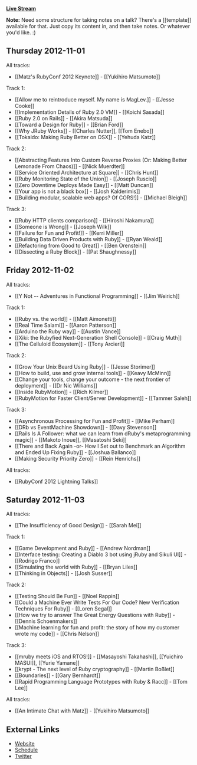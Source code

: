 **[Live Stream](http://www.justin.tv/confreaks#/w/4092827808)**

**Note:** Need some structure for taking notes on a talk?  There's a [[template]] available for that.  Just copy its content in, and then take notes.  Or whatever you'd like.  :)

## Thursday 2012-11-01

All tracks:

* [[Matz's RubyConf 2012 Keynote]] - [[Yukihiro Matsumoto]]

Track 1:

* [[Allow me to reintroduce myself. My name is MagLev.]] - [[Jesse Cooke]]
* [[Implementation Details of Ruby 2.0 VM]] - [[Koichi Sasada]]
* [[Ruby 2.0 on Rails]] - [[Akira Matsuda]]
* [[Toward a Design for Ruby]] - [[Brian Ford]]
* [[Why JRuby Works]] - [[Charles Nutter]], [[Tom Enebo]]
* [[Tokaido: Making Ruby Better on OSX]] - [[Yehuda Katz]]

Track 2:

* [[Abstracting Features Into Custom Reverse Proxies (Or: Making Better Lemonade From Chaos)]] - [[Nick Muerdter]]
* [[Service Oriented Architecture at Square]] - [[Chris Hunt]]
* [[Ruby Monitoring State of the Union]] - [[Joseph Ruscio]]
* [[Zero Downtime Deploys Made Easy]] - [[Matt Duncan]]
* [[Your app is not a black box]] - [[Josh Kalderimis]]
* [[Building modular, scalable web apps? Of CORS!]] - [[Michael Bleigh]]

Track 3:

* [[Ruby HTTP clients comparison]] - [[Hiroshi Nakamura]]
* [[Someone is Wrong]] - [[Joseph Wilk]]
* [[Failure for Fun and Profit!]] - [[Kerri Miller]]
* [[Building Data Driven Products with Ruby]] - [[Ryan Weald]]
* [[Refactoring from Good to Great]] - [[Ben Orenstein]]
* [[Dissecting a Ruby Block]] - [[Pat Shaughnessy]]

## Friday 2012-11-02

All tracks:

* [[Y Not -- Adventures in Functional Programming]] - [[Jim Weirich]]

Track 1:

* [[Ruby vs. the world]] - [[Matt Aimonetti]]
* [[Real Time Salami]] - [[Aaron Patterson]]
* [[Arduino the Ruby way]] - [[Austin Vance]]
* [[Xiki: the Rubyfied Next-Generation Shell Console]] - [[Craig Muth]]
* [[The Celluloid Ecosystem]] - [[Tony Arcieri]]

Track 2:

* [[Grow Your Unix Beard Using Ruby]] - [[Jesse Storimer]]
* [[How to build, use and grow internal tools]] - [[Keavy McMinn]]
* [[Change your tools, change your outcome - the next frontier of deployment]] - [[Dr Nic Williams]]
* [[Inside RubyMotion]] - [[Rich Kilmer]]
* [[RubyMotion for Faster Client/Server Development]] - [[Tammer Saleh]]

Track 3:

* [[Asynchronous Processing for Fun and Profit]] - [[Mike Perham]]
* [[DRb vs EventMachine Showdown]] - [[Davy Stevenson]]
* [[Rails Is A Follower: what we can learn from dRuby's metaprogramming magic]] - [[Makoto Inoue]], [[Masatoshi Seki]]
* [[There and Back Again -or- How I Set out to Benchmark an Algorithm and Ended Up Fixing Ruby]] - [[Joshua Ballanco]]
* [[Making Security Priority Zero]] - [[Rein Henrichs]]

All tracks:

* [[RubyConf 2012 Lightning Talks]]

## Saturday 2012-11-03

All tracks:

* [[The Insufficiency of Good Design]] - [[Sarah Mei]]

Track 1:

* [[Game Development and Ruby]] - [[Andrew Nordman]]
* [[Interface testing: Creating a Diablo 3 bot using jRuby and Sikuli UI]] - [[Rodrigo Franco]]
* [[Simulating the world with Ruby]] - [[Bryan Liles]]
* [[Thinking in Objects]] - [[Josh Susser]]

Track 2:

* [[Testing Should Be Fun]] - [[Noel Rappin]]
* [[Could a Machine Ever Write Tests For Our Code? New Verification Techniques For Ruby]] - [[Loren Segal]]
* [[How we try to answer The Great Energy Questions with Ruby]] - [[Dennis Schoenmakers]]
* [[Machine learning for fun and profit: the story of how my customer wrote my code]] - [[Chris Nelson]]

Track 3:

* [[mruby meets iOS and RTOS!]] - [[Masayoshi Takahashi]], [[Yuichiro MASUI]], [[Yurie Yamane]]
* [[krypt - The next level of Ruby cryptography]] - [[Martin Boßlet]]
* [[Boundaries]] - [[Gary Bernhardt]]
* [[Rapid Programming Language Prototypes with Ruby & Racc]] - [[Tom Lee]]

All tracks:

* [[An Intimate Chat with Matz]] - [[Yukihiro Matsumoto]]

## External Links

* [Website](http://rubyconf.org/)
* [Schedule](http://rubyconf2012.busyconf.com/schedule/full)
* [Twitter](http://twitter.com/rubyconf)
